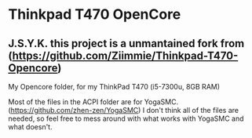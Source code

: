 # Thinkpad T470 OpenCore
 
 ## J.S.Y.K. this project is a unmantained fork from (https://github.com/Ziimmie/Thinkpad-T470-Opencore)
 
 My Opencore folder, for my ThinkPad T470 (i5-7300u, 8GB RAM)

Most of the files in the ACPI folder are for YogaSMC. (https://github.com/zhen-zen/YogaSMC) I don't think all of the files are needed, so feel free to mess around with what works with YogaSMC and what doesn't.
